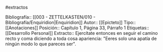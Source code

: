 #extractos 

Bibliografía:: [[003 - ZETTELKASTEN/010 - Bibliografía/Enquiridion|Enquiridion]]
Autor:: [[Epicteto]]
Tipo:: [[Anotaciones]]
Posición:: Capítulo 1, Página 33, Párrafo 1
Etiquetas:: [[Desarrollo Personal]]
Extracto:: Ejercítate entonces en seguir el camino recto y coma diciendo a toda cosa apariencia: "Eeres solo una apatía de ningún modo lo que pareces ser".